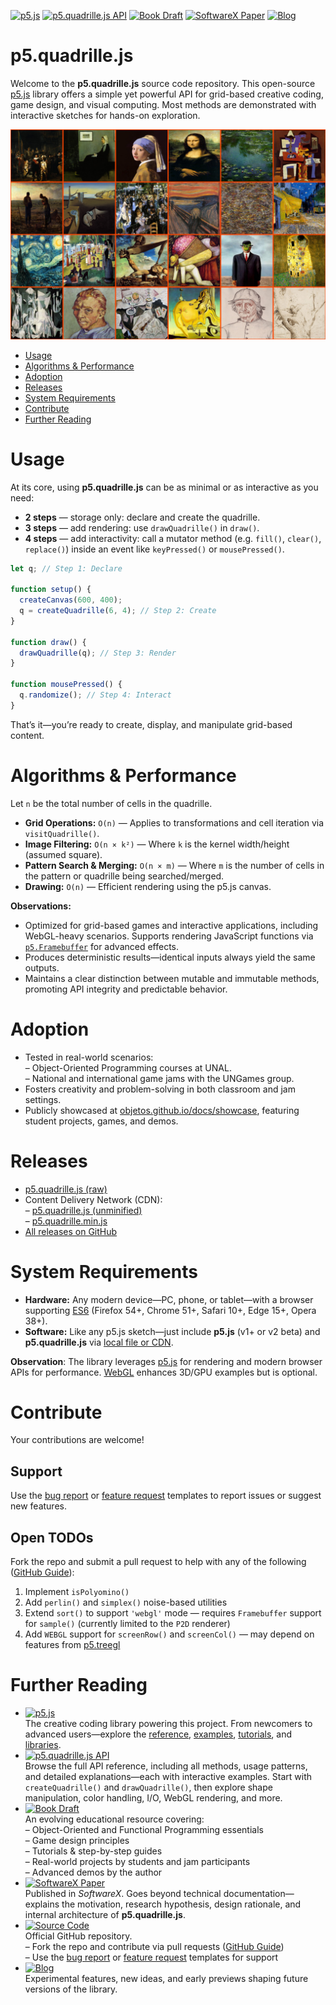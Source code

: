 [![p5.js](https://img.shields.io/badge/p5.js-ED225D?logo=p5.js&logoColor=white)](https://p5js.org/)
[![p5.quadrille.js API](https://img.shields.io/badge/p5.quadrille.js_API-ED225D?logo=p5.js&logoColor=white)](https://objetos.github.io/p5.quadrille.js/api)
[![Book Draft](https://img.shields.io/badge/Book_Draft-228B22?logo=mdbook)](https://objetos.github.io/docs/)
[![SoftwareX Paper](https://img.shields.io/badge/SoftwareX_Paper-0066CC?logo=livejournal)](https://www.sciencedirect.com/science/article/pii/S2352711024002097)
[![Blog](https://img.shields.io/badge/Blog-0A0A0A?logo=dev.to&logoColor=white)](https://jpcharalambosh.co/tags/p5.quadrille.js/)

# p5.quadrille.js

Welcome to the **p5.quadrille.js** source code repository. This open-source [p5.js](https://p5js.org/) library offers a simple yet powerful API for grid-based creative coding, game design, and visual computing. Most methods are demonstrated with interactive sketches for hands-on exploration.

![Quadrille cells sorted by luminance](p5.quadrille.js.png)

- [Usage](#usage)
- [Algorithms \& Performance](#algorithms--performance)
- [Adoption](#adoption)
- [Releases](#releases)
- [System Requirements](#system-requirements)
- [Contribute](#contribute)
- [Further Reading](#further-reading)

# Usage

At its core, using **p5.quadrille.js** can be as minimal or as interactive as you need:

- **2 steps** — storage only: declare and create the quadrille.  
- **3 steps** — add rendering: use `drawQuadrille()` in `draw()`.  
- **4 steps** — add interactivity: call a mutator method (e.g. `fill()`, `clear()`, `replace()`) inside an event like `keyPressed()` or `mousePressed()`.

```js
let q; // Step 1: Declare

function setup() {
  createCanvas(600, 400);
  q = createQuadrille(6, 4); // Step 2: Create
}

function draw() {
  drawQuadrille(q); // Step 3: Render
}

function mousePressed() {
  q.randomize(); // Step 4: Interact
}
```

That’s it—you’re ready to create, display, and manipulate grid-based content.

# Algorithms & Performance

Let `n` be the total number of cells in the quadrille.

- **Grid Operations:** `O(n)` — Applies to transformations and cell iteration via `visitQuadrille()`.  
- **Image Filtering:** `O(n × k²)` — Where `k` is the kernel width/height (assumed square).  
- **Pattern Search & Merging:** `O(n × m)` — Where `m` is the number of cells in the pattern or quadrille being searched/merged.  
- **Drawing:** `O(n)` — Efficient rendering using the p5.js canvas.

**Observations:**

- Optimized for grid-based games and interactive applications, including WebGL-heavy scenarios. Supports rendering JavaScript functions via [`p5.Framebuffer`](https://p5js.org/reference/p5/p5.Framebuffer/) for advanced effects.  
- Produces deterministic results—identical inputs always yield the same outputs.  
- Maintains a clear distinction between mutable and immutable methods, promoting API integrity and predictable behavior.

# Adoption

- Tested in real-world scenarios:  
  – Object-Oriented Programming courses at UNAL.  
  – National and international game jams with the UNGames group.  
- Fosters creativity and problem-solving in both classroom and jam settings.  
- Publicly showcased at [objetos.github.io/docs/showcase](https://objetos.github.io/docs/showcase/), featuring student projects, games, and demos.

# Releases

- [p5.quadrille.js (raw)](https://raw.githubusercontent.com/objetos/p5.quadrille.js/main/p5.quadrille.js)  
- Content Delivery Network (CDN):  
  – [p5.quadrille.js (unminified)](https://cdn.jsdelivr.net/gh/objetos/p5.quadrille.js/p5.quadrille.js)  
  – [p5.quadrille.min.js](https://cdn.jsdelivr.net/gh/objetos/p5.quadrille.js/p5.quadrille.min.js)  
- [All releases on GitHub](https://github.com/objetos/p5.quadrille.js/releases)

# System Requirements

- **Hardware:** Any modern device—PC, phone, or tablet—with a browser supporting [ES6](https://www.w3schools.com/JS/js_es6.asp) (Firefox 54+, Chrome 51+, Safari 10+, Edge 15+, Opera 38+).  
- **Software:** Like any p5.js sketch—just include **p5.js** (v1+ or v2 beta) and **p5.quadrille.js** via [local file or CDN](#releases).

**Observation**: The library leverages [p5.js](https://p5js.org/) for rendering and modern browser APIs for performance. [WebGL](https://en.wikipedia.org/wiki/WebGL) enhances 3D/GPU examples but is optional.

# Contribute

Your contributions are welcome!

## Support  

Use the [bug report](https://github.com/objetos/p5.quadrille.js/blob/main/.github/ISSUE_TEMPLATE/bug_report.md) or [feature request](https://github.com/objetos/p5.quadrille.js/blob/main/.github/ISSUE_TEMPLATE/feature_request.md) templates to report issues or suggest new features.

## Open TODOs  

Fork the repo and submit a pull request to help with any of the following ([GitHub Guide](https://docs.github.com/en/get-started/quickstart/contributing-to-projects)):

1. Implement `isPolyomino()`  
2. Add `perlin()` and `simplex()` noise-based utilities  
3. Extend `sort()` to support `'webgl'` mode — requires `Framebuffer` support for `sample()` (currently limited to the `P2D` renderer)  
4. Add `WEBGL` support for `screenRow()` and `screenCol()` — may depend on features from [p5.treegl](https://github.com/VisualComputing/p5.treegl/)

# Further Reading

- [![p5.js](https://img.shields.io/badge/p5.js-ED225D?logo=p5.js&logoColor=white)](https://p5js.org/)  
  The creative coding library powering this project. From newcomers to advanced users—explore the [reference](https://p5js.org/reference/), [examples](https://p5js.org/examples/), [tutorials](https://p5js.org/learn/), and [libraries](https://p5js.org/libraries/).
- [![p5.quadrille.js API](https://img.shields.io/badge/p5.quadrille.js_API-ED225D?logo=p5.js&logoColor=white)](https://objetos.github.io/p5.quadrille.js/api)  
  Browse the full API reference, including all methods, usage patterns, and detailed explanations—each with interactive examples. Start with `createQuadrille()` and `drawQuadrille()`, then explore shape manipulation, color handling, I/O, WebGL rendering, and more.
- [![Book Draft](https://img.shields.io/badge/Book_Draft-228B22?logo=mdbook)](https://objetos.github.io/docs/)  
  An evolving educational resource covering:  
  – Object-Oriented and Functional Programming essentials  
  – Game design principles  
  – Tutorials & step-by-step guides  
  – Real-world projects by students and jam participants  
  – Advanced demos by the author
- [![SoftwareX Paper](https://img.shields.io/badge/SoftwareX_Paper-0066CC?logo=livejournal)](https://www.sciencedirect.com/science/article/pii/S2352711024002097)  
  Published in *SoftwareX*. Goes beyond technical documentation—explains the motivation, research hypothesis, design rationale, and internal architecture of **p5.quadrille.js**.
- [![Source Code](https://img.shields.io/badge/Source_Code-181717?logo=github)](https://github.com/objetos/p5.quadrille.js)  
  Official GitHub repository.  
  – Fork the repo and contribute via pull requests ([GitHub Guide](https://docs.github.com/en/get-started/quickstart/contributing-to-projects))  
  – Use the [bug report](https://github.com/objetos/p5.quadrille.js/blob/main/.github/ISSUE_TEMPLATE/bug_report.md) or [feature request](https://github.com/objetos/p5.quadrille.js/blob/main/.github/ISSUE_TEMPLATE/feature_request.md) templates for support
- [![Blog](https://img.shields.io/badge/Blog-0A0A0A?logo=dev.to&logoColor=white)](https://jpcharalambosh.co/tags/p5.quadrille.js/)  
  Experimental features, new ideas, and early previews shaping future versions of the library.